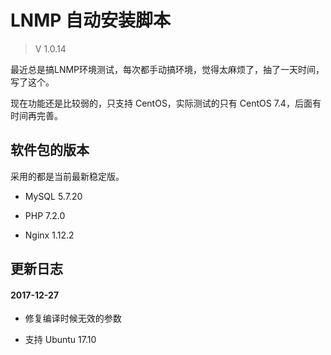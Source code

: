 # LNMP 自动安装脚本

> V 1.0.14

最近总是搞LNMP环境测试，每次都手动搞环境，觉得太麻烦了，抽了一天时间，写了这个。

现在功能还是比较弱的，只支持 CentOS，实际测试的只有 CentOS 7.4，后面有时间再完善。

## 软件包的版本

采用的都是当前最新稳定版。

- MySQL 5.7.20

- PHP 7.2.0

- Nginx 1.12.2

## 更新日志

#### 2017-12-27 

- 修复编译时候无效的参数

- 支持 Ubuntu 17.10
